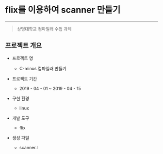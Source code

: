 # flix를 이용하여 scanner 만들기
----------------------------------------
> 상명대학교 컴파일러 수업 과제

## 프로젝트 개요

- 프로젝트 명
  * C-minus 컴파일러 만들기

- 프로젝트 기간
  * 2019 - 04 - 01 ~ 2019 - 04 - 15

- 구현 환경
  * linux

- 개발 도구
  * flix
  
- 생성 파일
  * scanner.l